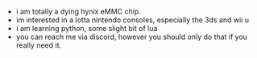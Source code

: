 - i am totally a dying hynix eMMC chip.
- im interested in a lotta nintendo consoles, especially the 3ds and wii u
- i am learning python, some slight bit of lua
- you can reach me via discord, however you should only do that if you really need it. 

